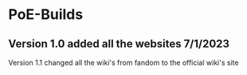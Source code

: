 # PoE-Builds
## Version 1.0 added all the websites 7/1/2023
Version 1.1 changed all the wiki's from fandom to the official wiki's site
